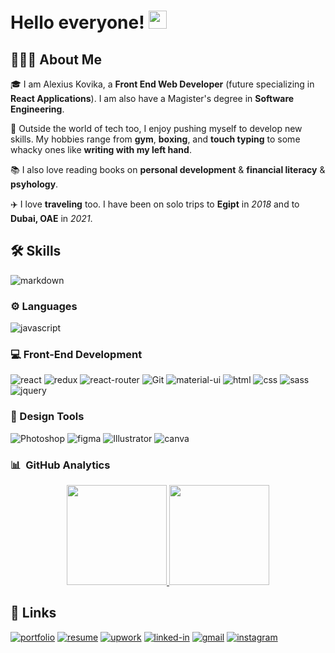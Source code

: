 # Hello everyone! <img src="https://media.giphy.com/media/hvRJCLFzcasrR4ia7z/giphy.gif" width="29px">

## 👨🏻‍💻 About Me

🎓 I am Alexius Kovika, a **Front End Web Developer** (future specializing in **React Applications**). I am also have a Magister's degree in **Software Engineering**.

🥊 Outside the world of tech too, I enjoy pushing myself to develop new skills. My hobbies range from **gym**, **boxing**, and **touch typing** to some whacky ones like **writing with my left hand**.

📚 I also love reading books on **personal development** & **financial literacy** & **psyhology**. 

✈️ I love **traveling** too. I have been on solo trips to **Egipt** in _2018_ and to **Dubai, OAE** in _2021_.

## 🛠️ Skills

![markdown](https://img.shields.io/badge/markdown-0769AD?style=for-the-badge&logo=markdown&logoColor=white)

### ⚙️ Languages

![javascript](https://img.shields.io/badge/JavaScript-323330?style=for-the-badge&logo=javascript&logoColor=F7DF1E)

### 💻 Front-End Development

![react](https://img.shields.io/badge/React-20232A?style=for-the-badge&logo=react&logoColor=61DAFB)
![redux](https://img.shields.io/badge/Redux-593D88?style=for-the-badge&logo=redux&logoColor=white)
![react-router](https://img.shields.io/badge/React_Router-CA4245?style=for-the-badge&logo=react-router&logoColor=white)
![Git](https://img.shields.io/badge/-Git-05122A?style=for-the-badge&logo=git)
![material-ui](https://img.shields.io/badge/Material_UI-0081CB?style=for-the-badge&logo=mui&logoColor=white)
![html](https://img.shields.io/badge/HTML5-E34F26?style=for-the-badge&logo=html5&logoColor=white)
![css](https://img.shields.io/badge/CSS3-1572B6?style=for-the-badge&logo=css3&logoColor=white)
![sass](https://img.shields.io/badge/SASS-CC6699?style=for-the-badge&logo=sass&logoColor=white)
![jquery](https://img.shields.io/badge/jQuery-0769AD?style=for-the-badge&logo=jquery&logoColor=white)



### 🌟 Design Tools

![Photoshop](https://img.shields.io/badge/Photoshop-05122A?style=for-the-badge&logo=adobe-photoshop)
![figma](https://img.shields.io/badge/figma-000000?style=for-the-badge&logo=figma&logoColor=red)
![Illustrator](https://img.shields.io/badge/Illustrator-05122A?style=for-the-badge&logo=adobe-illustrator)
![canva](https://img.shields.io/badge/canva-00C4CC?style=for-the-badge&logo=canva&logoColor=white)

### 📊 &nbsp;GitHub Analytics

<p align="center">
<a href="https://github.com/AlexiusKovika">
  <img height="160em" src="https://github-readme-stats-eight-theta.vercel.app/api?username=AlexiusKovika&show_icons=true&hide_border=true&bg_color=90,0d1017,161249,441049&theme=dracula&include_all_commits=true&count_private=true"/>
  <img height="160em" src="https://github-readme-stats-eight-theta.vercel.app/api/top-langs/?username=AlexiusKovika&layout=compact&hide_border=true&langs_count=8&bg_color=90,0d1017,161249,441049&theme=dracula"/>
</a>
</p>

## 🔗 Links

[![portfolio](https://img.shields.io/badge/Portfolio-5340ff?style=for-the-badge&logo=Google-chrome&logoColor=white)](https://)
[![resume](https://img.shields.io/badge/Resume-4285F4?style=for-the-badge&logo=read-the-docs&logoColor=white)](https://)
[![upwork](https://img.shields.io/badge/Upwork-6FDA44?style=for-the-badge&logo=Upwork&logoColor=white)](https://www.upwork.com/freelancers/~011ab66a510025f944)
[![linked-in](https://img.shields.io/badge/Linked_In-0077B5?style=for-the-badge&logo=LinkedIn&logoColor=white)](https://www.linkedin.com/in/alexey-kovika/)
[![gmail](https://img.shields.io/badge/Gmail-D14836?style=for-the-badge&logo=Gmail&logoColor=white)](mailto:kae19hazi@gmail.com)
[![instagram](https://img.shields.io/badge/Instagram-E4405F?style=for-the-badge&logo=instagram&logoColor=white)](https://www.instagram.com/alexiusmur/)
